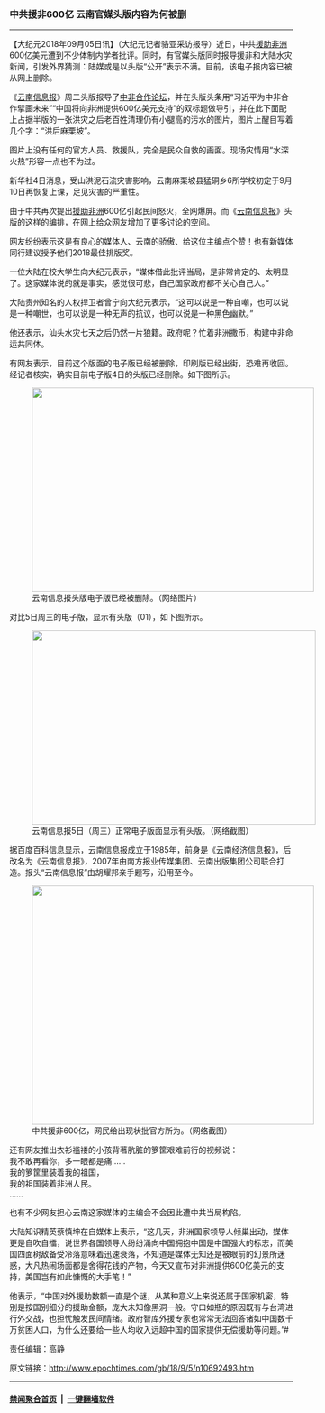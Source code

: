 ### 中共援非600亿 云南官媒头版内容为何被删
------------------------

<p>【大纪元2018年09月05日讯】（大纪元记者骆亚采访报导）近日，中共<a href="http://www.epochtimes.com/gb/tag/%E6%8F%B4%E5%8A%A9%E9%9D%9E%E6%B4%B2.html">援助非洲</a>600亿美元遭到不少体制内学者批评。同时，有官媒头版同时报导援非和大陆水灾新闻，引发外界猜测：陆媒或是以头版“公开”表示不满。目前，该电子报内容已被从网上删除。</p>
<p>《<a href="http://www.epochtimes.com/gb/tag/%E4%BA%91%E5%8D%97%E4%BF%A1%E6%81%AF%E6%8A%A5.html">云南信息报</a>》周二头版报导了<a href="http://www.epochtimes.com/gb/tag/%E4%B8%AD%E9%9D%9E%E5%90%88%E4%BD%9C%E8%AE%BA%E5%9D%9B.html">中非合作论坛</a>，并在头版头条用“习近平为中非合作擘画未来”“中国将向非洲提供600亿美元支持”的双标题做导引，并在此下面配上占据半版的一张洪灾之后老百姓清理仍有小腿高的污水的图片，图片上醒目写着几个字：“洪后麻栗坡”。</p>
<p>图片上没有任何的官方人员、救援队，完全是民众自救的画面。现场灾情用“水深火热”形容一点也不为过。</p>
<p>新华社4日消息，受山洪泥石流灾害影响，云南麻栗坡县猛硐乡6所学校初定于9月10日再恢复上课，足见灾害的严重性。</p>
<p>由于中共再次提出<a href="http://www.epochtimes.com/gb/tag/%E6%8F%B4%E5%8A%A9%E9%9D%9E%E6%B4%B2.html">援助非洲</a>600亿引起民间怒火，全网爆屏。而《<a href="http://www.epochtimes.com/gb/tag/%E4%BA%91%E5%8D%97%E4%BF%A1%E6%81%AF%E6%8A%A5.html">云南信息报</a>》头版的这样的编排，在网上给众网友增加了更多讨论的空间。</p>
<p>网友纷纷表示这是有良心的媒体人、云南的骄傲、给这位主编点个赞！也有新媒体同行建议授予他们2018最佳排版奖。</p>
<p>一位大陆在校大学生向大纪元表示，“媒体借此批评当局，是非常肯定的、太明显了。这家媒体说的就是事实，感觉很可悲，自己国家政府都不关心自己人。”</p>
<p>大陆贵州知名的人权捍卫者曾宁向大纪元表示，“这可以说是一种自嘲，也可以说是一种嘲世，也可以说是一种无声的抗议，也可以说是一种黑色幽默。”</p>
<p>他还表示，汕头水灾七天之后仍然一片狼籍。政府呢？忙着非洲撒币，构建中非命运共同体。</p>
<p>有网友表示，目前这个版面的电子版已经被删除，印刷版已经出街，恐难再收回。经记者核实，确实目前电子版4日的头版已经删除。如下图所示。</p>
<figure id="attachment_10692505" style="width: 501px" class="wp-caption aligncenter"><a href="http://i.epochtimes.com/assets/uploads/2018/09/4f23721cd62ddb8b1f9226fa78dfc545.jpg"><img class=" wp-image-10692505" src="http://i.epochtimes.com/assets/uploads/2018/09/4f23721cd62ddb8b1f9226fa78dfc545.jpg" alt="" width="501" height="362" /></a><figcaption class="wp-caption-text">云南信息报头版电子版已经被删除。（网络图片）</figcaption></figure>
<p>对比5日周三的电子版，显示有头版（01），如下图所示。</p>
<figure id="attachment_10692611" style="width: 504px" class="wp-caption aligncenter"><a href="http://i.epochtimes.com/assets/uploads/2018/09/e8c7e9083a1bbcecbde696375c6ff2f7.png"><img class=" wp-image-10692611" src="http://i.epochtimes.com/assets/uploads/2018/09/e8c7e9083a1bbcecbde696375c6ff2f7.png" alt="" width="504" height="345" /></a><figcaption class="wp-caption-text">云南信息报5日（周三）正常电子版面显示有头版。（网络截图）</figcaption></figure>
<p>据百度百科信息显示，云南信息报成立于1985年，前身是《云南经济信息报》，后改名为《云南信息报》，2007年由南方报业传媒集团、云南出版集团公司联合打造。报头“云南信息报”由胡耀邦亲手题写，沿用至今。</p>
<figure id="attachment_10693396" style="width: 501px" class="wp-caption aligncenter"><a href="http://i.epochtimes.com/assets/uploads/2018/09/30669684cba44fee7d5f1e7ca855f994.png"><img class=" wp-image-10693396" src="http://i.epochtimes.com/assets/uploads/2018/09/30669684cba44fee7d5f1e7ca855f994.png" alt="" width="501" height="424" /></a><figcaption class="wp-caption-text">中共援非600亿，网民给出现状批官方所为。（网络截图）</figcaption></figure>
<p>还有网友推出衣衫褴褛的小孩背著肮脏的箩筐艰难前行的视频说：<br />
我不敢再看你，多一眼都是痛……<br />
我的箩筐里装着我的祖国，<br />
我的祖国装着非洲人民。<br />
……</p>
<p>也有不少网友担心云南这家媒体的主编会不会因此遭中共当局构陷。</p>
<p>大陆知识精英蔡慎坤在自媒体上表示，“这几天，非洲国家领导人倾巢出动，媒体更是自吹自擂，说世界各国领导人纷纷涌向中国拥抱中国是中国强大的标志，而美国四面树敌备受冷落意味着迅速衰落，不知道是媒体无知还是被眼前的幻景所迷惑，大凡热闹场面都是舍得花钱的产物，今天又宣布对非洲提供600亿美元的支持，美国岂有如此慷慨的大手笔！”</p>
<p>他表示，“中国对外援助数额一直是个谜，从某种意义上来说还属于国家机密，特别是按国别细分的援助金额，庞大未知像黑洞一般。守口如瓶的原因既有与台湾进行外交战，也担忧触发民间情绪。政府智库外援专家也常常无法回答诸如中国数千万贫困人口，为什么还要给一些人均收入远超中国的国家提供无偿援助等问题。”#</p>
<p>责任编辑：高静</p>

原文链接：http://www.epochtimes.com/gb/18/9/5/n10692493.htm


------------------------
#### [禁闻聚合首页](https://github.com/gfw-breaker/banned-news/blob/master/README.md) &nbsp;|&nbsp;  [一键翻墙软件](https://github.com/gfw-breaker/nogfw/blob/master/README.md)